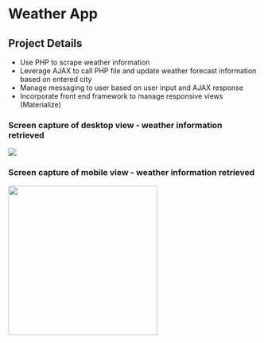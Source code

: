 # Weather App

## Project Details
- Use PHP to scrape weather information
- Leverage AJAX to call PHP file and update weather forecast information based on entered city
- Manage messaging to user based on user input and AJAX response
- Incorporate front end framework to manage responsive views (Materialize) 

### Screen capture of desktop view - weather information retrieved
<img src="../README_assets/desktop_screenCapture.jpg"/>

### Screen capture of mobile view - weather information retrieved
<img src="../README_assets/mobile_screenCapture.jpg" width="300px"/>
